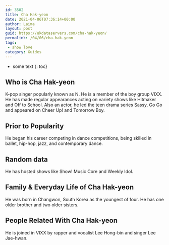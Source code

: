 ```yaml
---
id: 3502
title: Cha Hak-yeon
date: 2021-04-06T07:36:14+00:00
author: Laima
layout: post
guid: https://ukdataservers.com/cha-hak-yeon/
permalink: /04/06/cha-hak-yeon
tags:
 - show love
category: Guides
---
```


* some text
{: toc}


## Who is Cha Hak-yeon
                  
                  
                  
K-pop singer popularly known as N. He is a member of the boy group VIXX. He has made regular appearances acting on variety shows like Hitmaker and Off to School. Also an actor, he led the teen drama series Sassy, Go Go and appeared on Cheer Up! and Tomorrow Boy. 
                  
              
            
              
            
                
                
                
## Prior to Popularity
                  
                  
                  
He began his career competing in dance competitions, being skilled in ballet, hip-hop, jazz, and contemporary dance.
                  
              
            
              
            
                
                
                
## Random data
                  
                  
                  
He has hosted shows like Show! Music Core and Weekly Idol.
                  
              
            
              
            
                
                
                
## Family & Everyday Life of Cha Hak-yeon
                  
                  
                  
He was born in Changwon, South Korea as the youngest of four. He has one older brother and two older sisters.
                  
              
            
              
            
                
                
                
## People Related With Cha Hak-yeon
                  
                  
                  
He is joined in VIXX by rapper and vocalist Lee Hong-bin and singer Lee Jae-hwan.
                  
              
            
              
            
                
              
            
              
              
            
            
              
            
          
          
          